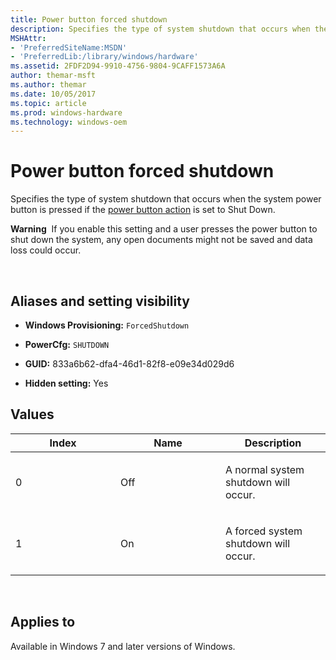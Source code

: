```yaml
---
title: Power button forced shutdown
description: Specifies the type of system shutdown that occurs when the system power button is pressed if the power button action is set to Shut Down.
MSHAttr:
- 'PreferredSiteName:MSDN'
- 'PreferredLib:/library/windows/hardware'
ms.assetid: 2FDF2D94-9910-4756-9804-9CAFF1573A6A
author: themar-msft
ms.author: themar
ms.date: 10/05/2017
ms.topic: article
ms.prod: windows-hardware
ms.technology: windows-oem
---
```


# Power button forced shutdown


Specifies the type of system shutdown that occurs when the system power button is pressed if the [power button action](power-button-and-lid-settings-power-button-action.md) is set to Shut Down.

**Warning**  If you enable this setting and a user presses the power button to shut down the system, any open documents might not be saved and data loss could occur.

 

## <span id="Aliases_and_setting_visibility"></span><span id="aliases_and_setting_visibility"></span><span id="ALIASES_AND_SETTING_VISIBILITY"></span>Aliases and setting visibility


-   **Windows Provisioning:** `ForcedShutdown `

-   **PowerCfg:** `SHUTDOWN `

-   **GUID:** 833a6b62-dfa4-46d1-82f8-e09e34d029d6

-   **Hidden setting:** Yes

## <span id="Values"></span><span id="values"></span><span id="VALUES"></span>Values


<table>
<colgroup>
<col width="33%" />
<col width="33%" />
<col width="33%" />
</colgroup>
<thead>
<tr class="header">
<th>Index</th>
<th>Name</th>
<th>Description</th>
</tr>
</thead>
<tbody>
<tr class="odd">
<td><p>0</p></td>
<td><p>Off</p></td>
<td><p>A normal system shutdown will occur.</p></td>
</tr>
<tr class="even">
<td><p>1</p></td>
<td><p>On</p></td>
<td><p>A forced system shutdown will occur.</p></td>
</tr>
</tbody>
</table>

 

## <span id="Applies_to"></span><span id="applies_to"></span><span id="APPLIES_TO"></span>Applies to


Available in Windows 7 and later versions of Windows.
